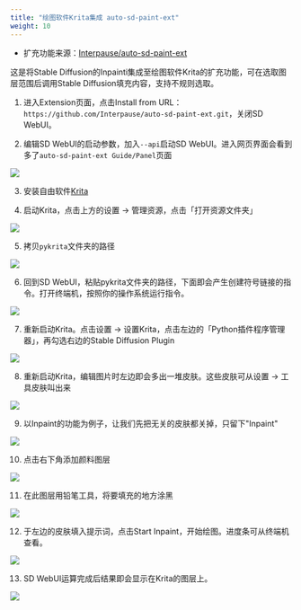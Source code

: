```yaml
---
title: "绘图软件Krita集成 auto-sd-paint-ext"
weight: 10
---
```


- 扩充功能来源：[Interpause/auto-sd-paint-ext](https://github.com/Interpause/auto-sd-paint-ext)

这是将Stable Diffusion的Inpainti集成至绘图软件Krita的扩充功能，可在选取图层范围后调用Stable Diffusion填充内容，支持不规则选取。

1. 进入Extension页面，点击Install from URL：`https://github.com/Interpause/auto-sd-paint-ext.git`，关闭SD WebUI。

2. 编辑SD WebUI的启动参数，加入`--api`启动SD WebUI。进入网页界面会看到多了`auto-sd-paint-ext Guide/Panel`页面

![](../../../images/auto-sd-paint-ext-1.webp)

3. 安装自由软件[Krita](https://krita.org/)

4. 启动Krita，点击上方的设置 → 管理资源，点击「打开资源文件夹」

![](../../../images/auto-sd-paint-ext-2.webp)

5. 拷贝`pykrita`文件夹的路径

![](../../../images/auto-sd-paint-ext-3.webp)

6. 回到SD WebUI，粘贴pykrita文件夹的路径，下面即会产生创建符号链接的指令。打开终端机，按照你的操作系统运行指令。

![](../../../images/auto-sd-paint-ext-4.webp)

7. 重新启动Krita。点击设置 → 设置Krita，点击左边的「Python插件程序管理器」，再勾选右边的Stable Diffusion Plugin

![](../../../images/auto-sd-paint-ext-5.webp)

8. 重新启动Krita，编辑图片时左边即会多出一堆皮肤。这些皮肤可从设置 → 工具皮肤叫出来

![](../../../images/auto-sd-paint-ext-6.webp)

9. 以Inpaint的功能为例子，让我们先把无关的皮肤都关掉，只留下"Inpaint"

![](../../../images/auto-sd-paint-ext-7.webp)

10. 点击右下角添加颜料图层

![](../../../images/auto-sd-paint-ext-8.webp)

11. 在此图层用铅笔工具，将要填充的地方涂黑

![](../../../images/auto-sd-paint-ext-9.webp)

12. 于左边的皮肤填入提示词，点击Start Inpaint，开始绘图。进度条可从终端机查看。

![](../../../images/auto-sd-paint-ext-10.webp)

13. SD WebUI运算完成后结果即会显示在Krita的图层上。

![](../../../images/auto-sd-paint-ext-11.webp)

